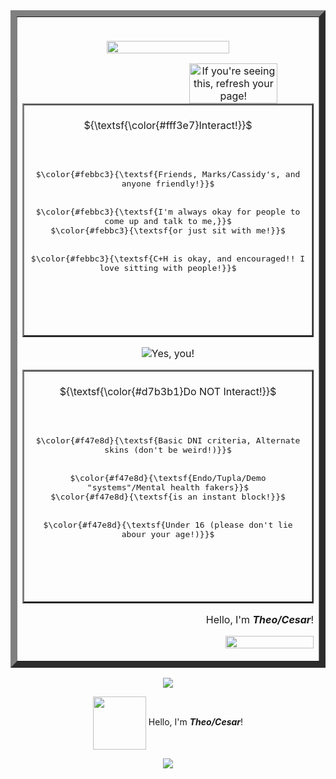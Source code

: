 
  <table border="10">
     <tr>
       <td>
         <br>

<div align="center">
   
 <img src="https://64.media.tumblr.com/9212fc9d0307a101d5fb18760f2da88b/2e5ed6036e81c865-a9/s400x600/44713eec2d4b635b2b102a94a41000c8298c3eff.pnj" width="65%" height="10%"></a>

  
<img src="https://64.media.tumblr.com/b082c88e0a80c054692bfaea4d8a35aa/45caaf8e7c1d6a21-01/s1280x1920/b0597d4975d8d5960b533f509b63d6a1a022b321.gifv" align="right" width="55%" alt="If you're seeing this, refresh your page!" title="Hey, thats me!"></a>


  <table border="2">
     <tr>
       <td>
         <br>
          <div align="center">
      ${\textsf{\color{#fff3e7}Interact!}}$ 
<p align="center"><kbd><br><br><br>$\color{#febbc3}{\textsf{Friends, Marks/Cassidy's, and anyone friendly!}}$<br><br><br> $\color{#febbc3}{\textsf{I'm always okay for people to come up and talk to me,}}$<br> $\color{#febbc3}{\textsf{or just sit with me!}}$<br><br><br>$\color{#febbc3}{\textsf{C+H is okay, and encouraged!! I love sitting with people!}}$<br><br><br><br>&nbsp;  </kbd></p>
 <br>
    </td>
  </tr>
</table>
 
   <p align="center"><img src="https://komarev.com/ghpvc/?username=vexuliii&color=e09bba&style=for-the-badge&label=Friends Met:" title="Yes, you!"></p>

<table border="2">
     <tr>
       <td>
         <br>
          <div align="center">
      ${\textsf{\color{#d7b3b1}Do NOT Interact!}}$ 
<p align="center"><kbd><br><br><br>$\color{#f47e8d}{\textsf{Basic DNI criteria, Alternate skins (don't be weird!)}}$<br><br><br> $\color{#f47e8d}{\textsf{Endo/Tupla/Demo "systems"/Mental health fakers}}$<br>$\color{#f47e8d}{\textsf{is an instant block!}}$<br><br><br>$\color{#f47e8d}{\textsf{Under 16 (please don't lie abour your age!)}}$<br><br><br><br>&nbsp;  </kbd></p>

 <br>
    </td>
  </tr>
</table>

<div align="right">
  Hello, I'm <b><i>Theo/Cesar</b></i>!


<img src="https://64.media.tumblr.com/6edda2eff040b6aa4c670ee4fea52618/2e5ed6036e81c865-49/s400x600/a4ebe61c2b3243a3faefaa17276c546b2c1ed792.pnj" width="55%" height="10%"></a>
       <br>
    </td>
  </tr>
</table>

   <div align="center">


![](https://64.media.tumblr.com/853ef9202dcf2eeb6010105a3308a0f5/2e5ed6036e81c865-06/s400x600/83046d111dfa5221f3027842b6a8dfebe73d48f1.pnj)


<img src="https://64.media.tumblr.com/77c1bb11ffd9dda32896d6b1990963fa/86053b747a82ca38-82/s250x400/e89d37b6851df94d0a1016d1c373aa034afe4b44.pnj" width="85" align="center"></a>
  Hello, I'm <b><i>Theo/Cesar</b></i>!

  
![](https://64.media.tumblr.com/2db0099fd00572df99cbf890392290ba/2e5ed6036e81c865-5c/s400x600/7d99f5088e926181c827c7fb4b93aca700806c27.pnj)
